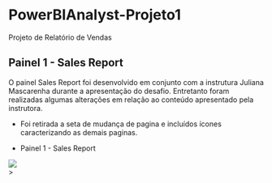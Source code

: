 # PowerBIAnalyst-Projeto1
Projeto de Relatório de Vendas
## Painel 1 - Sales Report

O painel Sales Report foi desenvolvido em conjunto com a instrutura Juliana Mascarenha durante a apresentação do desafio. Entretanto  foram realizadas algumas alterações em relação ao conteúdo apresentado pela instrutora.
- Foi retirada a seta de mudança de pagina e incluídos ícones caracterizando as demais paginas.

- Painel 1 - Sales Report
<div aling="center">
 <img src="https://github.com/Sanderfn/PowerBIAnalyst-Projeto1/blob/main/Paineis/Imagem%201%20-%20Sales%20Report.png">
</div>>
    
